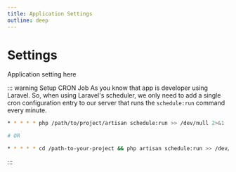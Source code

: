 ```yaml
---
title: Application Settings
outline: deep
---
```


# Settings

Application setting here

::: warning Setup CRON Job
As you know that app is developer using Laravel. So, when using Laravel's scheduler, we only need to add a
single cron configuration entry to our server that runs the `schedule:run` command every minute.

```sh
* * * * * php /path/to/project/artisan schedule:run >> /dev/null 2>&1

# OR

* * * * * cd /path-to-your-project && php artisan schedule:run >> /dev/null 2>&1
```

:::
